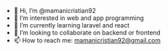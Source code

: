 - 👋 Hi, I’m @mamanicristian92
- 👀 I’m interested in web and app programming
- 🌱 I’m currently learning laravel and react
- 💞️ I’m looking to collaborate on backend or frontend
- 📫 How to reach me: mamanicristian92@gmail.com

<!---
mamanicristian92/mamanicristian92 is a ✨ special ✨ repository because its `README.md` (this file) appears on your GitHub profile.
You can click the Preview link to take a look at your changes.
--->
